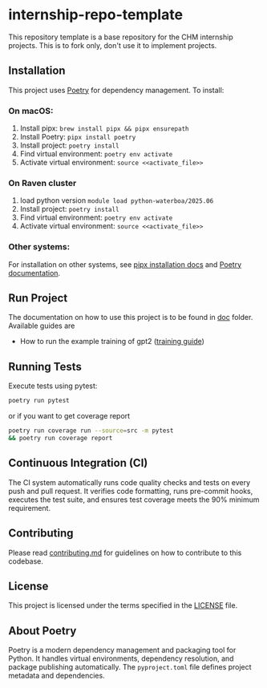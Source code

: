 # internship-repo-template

This repository template is a base repository for the CHM internship
projects. This is to fork only, don't use it to implement projects.

## Installation

This project uses [Poetry](https://python-poetry.org/) for dependency
management. To install:

### On macOS:
1. Install pipx: `brew install pipx && pipx ensurepath`
2. Install Poetry: `pipx install poetry`
3. Install project: `poetry install`
4. Find virtual environment: `poetry env activate`
5. Activate virtual environment: `source <<activate_file>>`

### On Raven cluster
1. load python version `module load python-waterboa/2025.06`
2. Install project: `poetry install`
3. Find virtual environment: `poetry env activate`
4. Activate virtual environment: `source <<activate_file>>`

### Other systems:
For installation on other systems, see [pipx installation docs](https://pipx.pypa.io/stable/installation/)
and [Poetry documentation](https://python-poetry.org/docs/).

## Run Project

The documentation on how to use this project is to be found in [doc](doc/) folder. Available guides are

- How to run the example training of gpt2 ([training guide](doc/run_slurm_train.md))

## Running Tests

Execute tests using pytest:
```bash
poetry run pytest
```
or if you want to get coverage report
```bash
poetry run coverage run --source=src -m pytest
&& poetry run coverage report
```

## Continuous Integration (CI)

The CI system automatically runs code quality checks and tests on every push and pull request. It verifies code formatting, runs pre-commit hooks, executes the test suite, and ensures test coverage meets the 90% minimum requirement.

## Contributing

Please read [contributing.md](contributing.md) for guidelines on how to
contribute to this codebase.

## License

This project is licensed under the terms specified in the [LICENSE](LICENSE)
file.

## About Poetry

Poetry is a modern dependency management and packaging tool for Python. It
handles virtual environments, dependency resolution, and package publishing
automatically. The `pyproject.toml` file defines project metadata and
dependencies.
